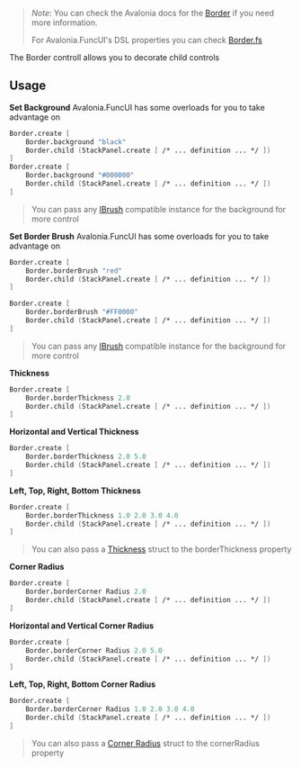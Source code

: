﻿---
layout: control
name: Border
group: controls
---
[Border]: https://avaloniaui.net/docs/controls/border
[Views and Attributes]: guides/Views-and-Attributes.html
[Border.fs]: https://github.com/AvaloniaCommunity/Avalonia.FuncUI/blob/master/src/Avalonia.FuncUI.DSL/Border.fs
[IBrush]: https://avaloniaui.net/api/Avalonia.Media/IBrush/
[Thickness]: https://avaloniaui.net/api/Avalonia/Thickness/
[Corner Radius]: https://avaloniaui.net/api/Avalonia/CornerRadius/

> *Note*: You can check the Avalonia docs for the [Border] if you need more information.
>
> For Avalonia.FuncUI's DSL properties you can check [Border.fs]

The Border controll allows you to decorate child controls

## Usage

**Set Background**
Avalonia.FuncUI has some overloads for you to take advantage on

```fsharp
Border.create [
	Border.background "black"
	Border.child (StackPanel.create [ /* ... definition ... */ ])
]
Border.create [
	Border.background "#000000"
	Border.child (StackPanel.create [ /* ... definition ... */ ])
]
```
> You can pass any [IBrush] compatible instance for the background for more control

**Set Border Brush**
Avalonia.FuncUI has some overloads for you to take advantage on

```fsharp
Border.create [
	Border.borderBrush "red"
	Border.child (StackPanel.create [ /* ... definition ... */ ])
]
```
```fsharp
Border.create [
	Border.borderBrush "#FF0000"
	Border.child (StackPanel.create [ /* ... definition ... */ ])
]
```
> You can pass any [IBrush] compatible instance for the background for more control


**Thickness**
```fsharp
Border.create [
	Border.borderThickness 2.0
	Border.child (StackPanel.create [ /* ... definition ... */ ])
]
```

**Horizontal and Vertical Thickness**
```fsharp
Border.create [
	Border.borderThickness 2.0 5.0
	Border.child (StackPanel.create [ /* ... definition ... */ ])
]
```

**Left, Top, Right, Bottom Thickness**
```fsharp
Border.create [
	Border.borderThickness 1.0 2.0 3.0 4.0
	Border.child (StackPanel.create [ /* ... definition ... */ ])
]
```
> You can also pass a [Thickness] struct to the borderThickness property


**Corner Radius**
```fsharp
Border.create [
	Border.borderCorner Radius 2.0
	Border.child (StackPanel.create [ /* ... definition ... */ ])
]
```

**Horizontal and Vertical Corner Radius**
```fsharp
Border.create [
	Border.borderCorner Radius 2.0 5.0
	Border.child (StackPanel.create [ /* ... definition ... */ ])
]
```

**Left, Top, Right, Bottom Corner Radius**
```fsharp
Border.create [
	Border.borderCorner Radius 1.0 2.0 3.0 4.0
	Border.child (StackPanel.create [ /* ... definition ... */ ])
]
```
> You can also pass a [Corner Radius] struct to the cornerRadius property

